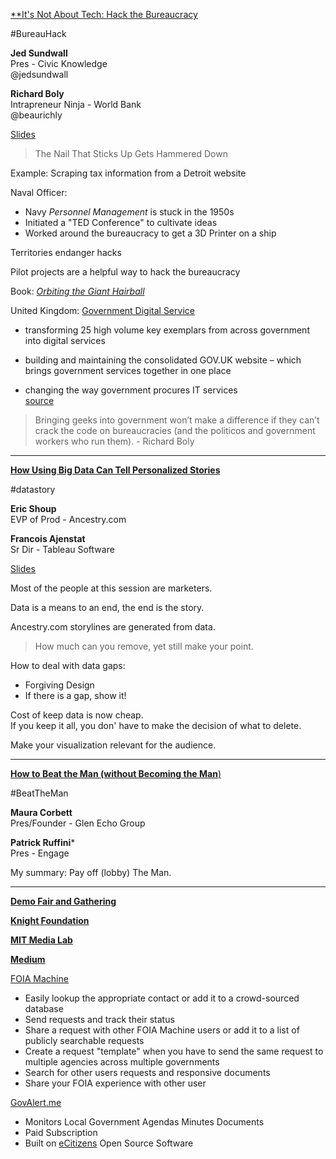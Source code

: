 [**It's Not About Tech: Hack the Bureaucracy](http://schedule.sxsw.com/2014/events/event_IAP23414)

\#BureauHack

**Jed Sundwall**  
Pres - Civic Knowledge  
@jedsundwall

**Richard Boly**  
Intrapreneur Ninja - World Bank  
@beaurichly

[Slides](http://www.slideshare.net/beaurichly/hack-the-bureaucracy)

>The Nail That Sticks Up Gets Hammered Down

Example: Scraping tax information from a Detroit website

Naval Officer:  
- Navy *Personnel Management* is stuck in the 1950s
- Initiated a "TED Conference" to cultivate ideas
- Worked around the bureaucracy to get a 3D Printer on a ship

Territories endanger hacks

Pilot projects are a helpful way to hack the bureaucracy

Book: [*Orbiting the Giant Hairball*](http://www.slideshare.net/beaurichly/hack-the-bureaucracy)

United Kingdom: [Government Digital Service](https://gds.blog.gov.uk)  
- transforming 25 high volume key exemplars from across government into digital services

- building and maintaining the consolidated GOV.UK website –  which brings government services together in one place

- changing the way government procures IT services  
[source](https://gds.blog.gov.uk/about/)

>Bringing geeks into government won’t make a difference if they can’t crack the code on bureaucracies (and the politicos and government workers who run them). - Richard Boly

---------------

[**How Using Big Data Can Tell Personalized Stories**](http://schedule.sxsw.com/2014/events/event_IAP20207)

\#datastory

**Eric Shoup**  
EVP of Prod - Ancestry.com

**Francois Ajenstat**  
Sr Dir - Tableau Software

[Slides](http://www.slideshare.net/MelissaGarrett2/sxsw-core-conversation-how-using-big-data-can-tell-personalized-stories)

Most of the people at this session are marketers.

Data is a means to an end, the end is the story.

Ancestry.com storylines are generated from data.

>How much can you remove, yet still make your point.

How to deal with data gaps:  
- Forgiving Design
- If there is a gap, show it!

Cost of keep data is now cheap.  
If you keep it all, you don' have to make the decision of what to delete.

Make your visualization relevant for the audience.

-------------

[**How to Beat the Man (without Becoming the Man**)](http://schedule.sxsw.com/2014/events/event_IAP20824)

\#BeatTheMan

**Maura Corbett**  
Pres/Founder - Glen Echo Group

**Patrick Ruffini***  
Pres - Engage

My summary: Pay off (lobby) The Man.

------------------------

[**Demo Fair and Gathering**](http://schedule.sxsw.com/2014/events/event_OE03084)

[**Knight Foundation**](http://www.knightfoundation.org)

[**MIT Media Lab**](http://www.media.mit.edu)

[**Medium**](https://medium.com)

[FOIA Machine](https://www.foiamachine.org)

- Easily lookup the appropriate contact or add it to a crowd-sourced database
- Send requests and track their status
- Share a request with other FOIA Machine users or add it to a list of publicly searchable requests
- Create a request "template" when you have to send the same request to multiple agencies across multiple governments
- Search for other users requests and responsive documents
- Share your FOIA experience with other user

[GovAlert.me](http://govalert.me)

- Monitors Local Government Agendas Minutes Documents
- Paid Subscription
- Built on [eCitizens](http://ecitizens.org) Open Source Software

